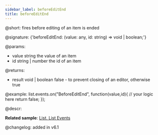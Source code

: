 ```yaml
---
sidebar_label: beforeEditEnd
title: beforeEditEnd
---          
```


@short: fires before editing of an item is ended

@signature: {'beforeEditEnd: (value: any, id: string) => void | boolean;'}
	
@params:
- value		string		the value of an item
- id		string | number		the id of an item

@returns:
- result	void | boolean		false - to prevent closing of an editor, otherwise true

@example:
list.events.on("BeforeEditEnd", function(value,id){
	// your logic here
    return false;
});

@descr:

**Related sample**: [List. List Events](https://snippet.dhtmlx.com/iwt1yd61)

@changelog: added in v6.1
